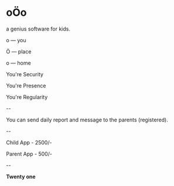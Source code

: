 # oÖo
a genius software for kids.

o — you

Ö — place

o — home

You're Security

You're Presence

You're Regularity

--

You can send daily report and message to the parents (registered).

--

Child App - 2500/-

Parent App - 500/-

--

**Twenty one**
